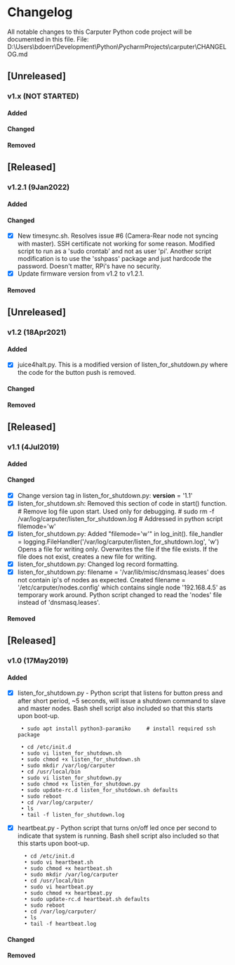 # Changelog
All notable changes to this Carputer Python code project will be documented in this file.
File:  D:\Users\bdoerr\Development\Python\PycharmProjects\carputer\CHANGELOG.md


## [Unreleased]
### v1.x (NOT STARTED)
#### Added
#### Changed
#### Removed



## [Released]
### v1.2.1 (9Jan2022)
#### Added
#### Changed 
- [x] New timesync.sh. Resolves issue #6 (Camera-Rear node not syncing with master). SSH certificate not working for some reason. Modified script
to run as a 'sudo crontab' and not as user 'pi'. Another script modification is to use the 'sshpass' package and just hardcode
the password. Doesn't matter, RPi's have no security. 
- [x] Update firmware version from v1.2 to v1.2.1.
#### Removed


## [Unreleased]
### v1.2 (18Apr2021)
#### Added
- [x] juice4halt.py. This is a modified version of listen_for_shutdown.py where the code for the button push is removed.
#### Changed
#### Removed


## [Released]
### v1.1 (4Jul2019)
#### Added
#### Changed
- [x] Change version tag in listen_for_shutdown.py:  __version__ = '1.1'
- [x] listen_for_shutdown.sh:  Removed this section of code in start() function.
        # Remove log file upon start.  Used only for debugging.
        # sudo rm -f /var/log/carputer/listen_for_shutdown.log      # Addressed in python script filemode='w'
- [x] listen_for_shutdown.py:  Added "filemode='w'" in log_init(). file_handler = logging.FileHandler('/var/log/carputer/listen_for_shutdown.log', 'w')  Opens a file for writing only. Overwrites the file if the file exists. If the file does not exist, creates a new file for writing.    
- [x] listen_for_shutdown.py:  Changed log record formatting. 
- [x] listen_for_shutdown.py:  filename = '/var/lib/misc/dnsmasq.leases' does not contain ip's of nodes as expected.  Created filename = '/etc/carputer/nodes.config' which contains
                               single node '192.168.4.5' as temporary work around.  Python script changed to read the 'nodes' file instead of 'dnsmasq.leases'.
#### Removed


## [Released]
### v1.0 (17May2019)
#### Added
- [x]  listen_for_shutdown.py - Python script that listens for button press and after short period, ~5 seconds, will issue a shutdown command to slave and master nodes.
        Bash shell script also included so that this starts upon boot-up.

		• sudo apt install python3-paramiko     # install required ssh package
        
		• cd /etc/init.d
		• sudo vi listen_for_shutdown.sh
		• sudo chmod +x listen_for_shutdown.sh
		• sudo mkdir /var/log/carputer
		• cd /usr/local/bin
		• sudo vi listen_for_shutdown.py
		• sudo chmod +x listen_for_shutdown.py
		• sudo update-rc.d listen_for_shutdown.sh defaults
		• sudo reboot
		• cd /var/log/carputer/
		• ls
        • tail -f listen_for_shutdown.log
        
- [x] heartbeat.py - Python script that turns on/off led once per second to indicate that system is running.
        Bash shell script also included so that this starts upon boot-up.

		• cd /etc/init.d
		• sudo vi heartbeat.sh
		• sudo chmod +x heartbeat.sh
		• sudo mkdir /var/log/carputer
		• cd /usr/local/bin
		• sudo vi heartbeat.py
		• sudo chmod +x heartbeat.py
		• sudo update-rc.d heartbeat.sh defaults
		• sudo reboot
		• cd /var/log/carputer/
		• ls
		• tail -f heartbeat.log

#### Changed
#### Removed
		

